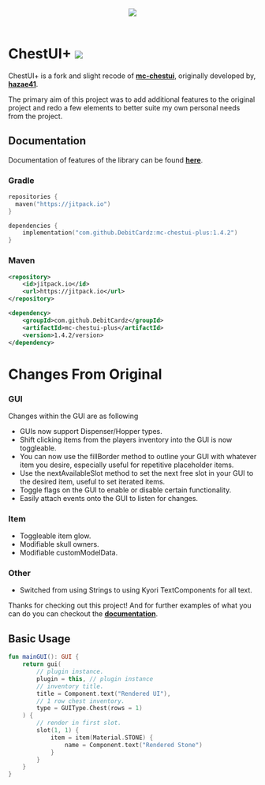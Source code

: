 <h3 align=center>
  <img src="https://i.imgur.com/3Sk1buV.png"/><br><br>
</h3>

# ChestUI+ [![](https://jitpack.io/v/DebitCardz/mc-chestui-plus.svg)](https://jitpack.io/#DebitCardz/mc-chestui-plus)

ChestUI+ is a fork and slight recode of [**mc-chestui**](https://github.com/hazae41/mc-chestui), originally developed
by, [**hazae41**](https://github.com/hazae41/).

The primary aim of this project was to add additional features to the original project and redo a few elements to better
suite my own personal needs from the project.

## Documentation
Documentation of features of the library can be found [**here**](https://github.com/DebitCardz/mc-chestui-plus/wiki).

### Gradle

```kts
repositories {
  maven("https://jitpack.io")
}

dependencies {
    implementation("com.github.DebitCardz:mc-chestui-plus:1.4.2")
}
```
### Maven
```xml
<repository>
    <id>jitpack.io</id>
    <url>https://jitpack.io</url>
</repository>

<dependency>
    <groupId>com.github.DebitCardz</groupId>
    <artifactId>mc-chestui-plus</artifactId>
    <version>1.4.2/version>
</dependency>

```

# Changes From Original

### GUI

Changes within the GUI are as following

* GUIs now support Dispenser/Hopper types.
* Shift clicking items from the players inventory into the GUI is now toggleable.
* You can now use the fillBorder method to outline your GUI with whatever item you desire, especially useful for
  repetitive placeholder items.
* Use the nextAvailableSlot method to set the next free slot in your GUI to the desired item, useful to set iterated
  items.
* Toggle flags on the GUI to enable or disable certain functionality.
* Easily attach events onto the GUI to listen for changes.

### Item

* Toggleable item glow.
* Modifiable skull owners.
* Modifiable customModelData.

### Other

* Switched from using Strings to using Kyori TextComponents for all text.

Thanks for checking out this project! And for further examples of what you can do you can checkout the [**documentation**](https://github.com/DebitCardz/mc-chestui-plus/wiki).

## Basic Usage

```kotlin
fun mainGUI(): GUI {
    return gui(
        // plugin instance.
        plugin = this, // plugin instance
        // inventory title.
        title = Component.text("Rendered UI"),
        // 1 row chest inventory.
        type = GUIType.Chest(rows = 1)
    ) {
        // render in first slot.
        slot(1, 1) { 
            item = item(Material.STONE) { 
                name = Component.text("Rendered Stone")
            }
        }
    }
}
```
